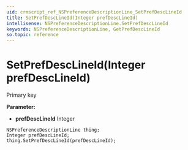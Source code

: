 ```yaml
---
uid: crmscript_ref_NSPreferenceDescriptionLine_SetPrefDescLineId
title: SetPrefDescLineId(Integer prefDescLineId)
intellisense: NSPreferenceDescriptionLine.SetPrefDescLineId
keywords: NSPreferenceDescriptionLine, GetPrefDescLineId
so.topic: reference
---
```


# SetPrefDescLineId(Integer prefDescLineId)

Primary key

**Parameter:** 
 - **prefDescLineId** Integer

```crmscript
NSPreferenceDescriptionLine thing;
Integer prefDescLineId;
thing.SetPrefDescLineId(prefDescLineId);
```

